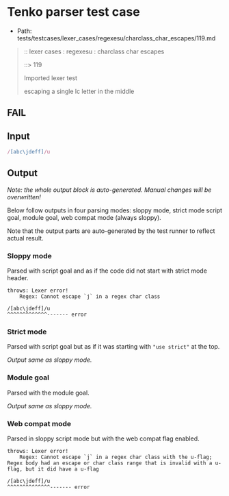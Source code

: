 # Tenko parser test case

- Path: tests/testcases/lexer_cases/regexesu/charclass_char_escapes/119.md

> :: lexer cases : regexesu : charclass char escapes
>
> ::> 119
>
> Imported lexer test
>
> escaping a single lc letter in the middle

## FAIL

## Input

`````js
/[abc\jdeff]/u
`````

## Output

_Note: the whole output block is auto-generated. Manual changes will be overwritten!_

Below follow outputs in four parsing modes: sloppy mode, strict mode script goal, module goal, web compat mode (always sloppy).

Note that the output parts are auto-generated by the test runner to reflect actual result.

### Sloppy mode

Parsed with script goal and as if the code did not start with strict mode header.

`````
throws: Lexer error!
    Regex: Cannot escape `j` in a regex char class

/[abc\jdeff]/u
^^^^^^^^^^^^^------- error
`````

### Strict mode

Parsed with script goal but as if it was starting with `"use strict"` at the top.

_Output same as sloppy mode._

### Module goal

Parsed with the module goal.

_Output same as sloppy mode._

### Web compat mode

Parsed in sloppy script mode but with the web compat flag enabled.

`````
throws: Lexer error!
    Regex: Cannot escape `j` in a regex char class with the u-flag; Regex body had an escape or char class range that is invalid with a u-flag, but it did have a u-flag

/[abc\jdeff]/u
^^^^^^^^^^^^^^------- error
`````

